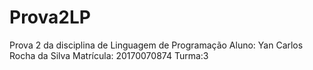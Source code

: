 # Prova2LP
Prova 2 da disciplina de Linguagem de Programação
Aluno: Yan Carlos Rocha da Silva
Matrícula: 20170070874
Turma:3
